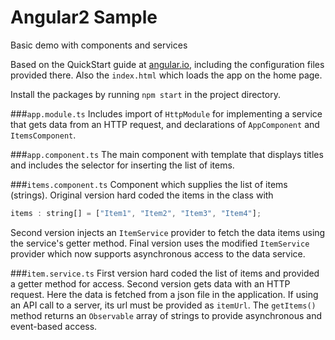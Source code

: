 # Angular2 Sample
Basic demo with components and services

Based on the QuickStart guide at [angular.io](https://angular.io/docs/ts/latest/quickstart.html), including the configuration files provided there. Also the `index.html` which loads the app on the home page.

Install the packages by running `npm start` in the project directory.

###`app.module.ts`
Includes import of `HttpModule` for implementing a service that gets data from an HTTP request, and declarations of `AppComponent` and `ItemsComponent`.

###`app.component.ts`
The main component with template that displays titles and includes the selector for inserting the list of items.

###`items.component.ts`
Component which supplies the list of items (strings). Original version hard coded the items in the class with
```javascript
items : string[] = ["Item1", "Item2", "Item3", "Item4"];
```
Second version injects an `ItemService` provider to fetch the data items using the service's getter method.
Final version uses the modified `ItemService` provider which now supports asynchronous access to the data service.

###`item.service.ts`
First version hard coded the list of items and provided a getter method for access. 
Second version gets data with an HTTP request. Here the data is fetched from a json file in the application. If using an API call to a server, its url must be provided as `itemUrl`.
The `getItems()` method returns an `Observable` array of strings to provide asynchronous and event-based access.

  




